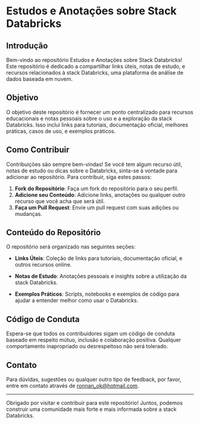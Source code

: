 # Estudos e Anotações sobre Stack Databricks

## Introdução
Bem-vindo ao repositório Estudos e Anotações sobre Stack Databricks! Este repositório é dedicado a compartilhar links úteis, notas de estudo, e recursos relacionados à stack Databricks, uma plataforma de análise de dados baseada em nuvem.

## Objetivo
O objetivo deste repositório é fornecer um ponto centralizado para recursos educacionais e notas pessoais sobre o uso e a exploração da stack Databricks. Isso inclui links para tutoriais, documentação oficial, melhores práticas, casos de uso, e exemplos práticos.

## Como Contribuir
Contribuições são sempre bem-vindas! Se você tem algum recurso útil, notas de estudo ou dicas sobre o Databricks, sinta-se à vontade para adicionar ao repositório. Para contribuir, siga estes passos:

1. **Fork do Repositório**: Faça um fork do repositório para o seu perfil.
2. **Adicione seu Conteúdo**: Adicione links, anotações ou qualquer outro recurso que você acha que será útil.
3. **Faça um Pull Request**: Envie um pull request com suas adições ou mudanças.

## Conteúdo do Repositório
O repositório será organizado nas seguintes seções:
- **Links Úteis**: Coleção de links para tutoriais, documentação oficial, e outros recursos online.



- **Notas de Estudo**: Anotações pessoais e insights sobre a utilização da stack Databricks.



- **Exemplos Práticos**: Scripts, notebooks e exemplos de código para ajudar a entender melhor como usar o Databricks.




## Código de Conduta
Espera-se que todos os contribuidores sigam um código de conduta baseado em respeito mútuo, inclusão e colaboração positiva. Qualquer comportamento inapropriado ou desrespeitoso não será tolerado.

## Contato
Para dúvidas, sugestões ou qualquer outro tipo de feedback, por favor, entre em contato através de ronnan_ok@hotmail.com.

---

Obrigado por visitar e contribuir para este repositório! Juntos, podemos construir uma comunidade mais forte e mais informada sobre a stack Databricks.

